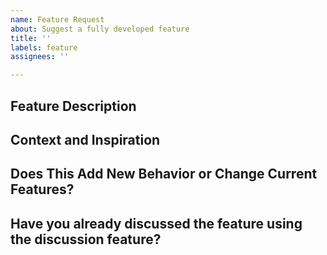 ```yaml
---
name: Feature Request
about: Suggest a fully developed feature
title: ''
labels: feature
assignees: ''

---
```

<!--- Provide a general summary of the feature in the Title above -->

## Feature Description
<!--- Tell us what should happen -->


## Context and Inspiration
<!--- What version are you in? Will this feature be used with other mods? -->
<!--- What inspired you to suggest this idea? -->


## Does This Add New Behavior or Change Current Features?


## Have you already discussed the feature using the discussion feature?
<!--- Features should first be discussed so they can be fully developed. -->
<!--- https://github.com/trikzon/shuffle/discussions/new -->
